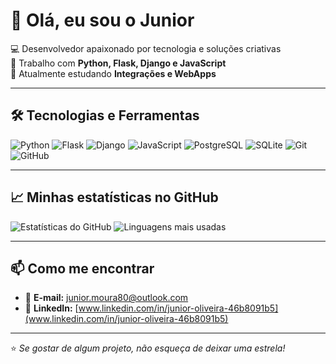 # 👋 Olá, eu sou o Junior

💻 Desenvolvedor apaixonado por tecnologia e soluções criativas  
🚀 Trabalho com **Python, Flask, Django e JavaScript**  
🌱 Atualmente estudando **Integrações e WebApps**  

---

## 🛠️ Tecnologias e Ferramentas
![Python](https://img.shields.io/badge/Python-3776AB?style=for-the-badge&logo=python&logoColor=white)
![Flask](https://img.shields.io/badge/Flask-000000?style=for-the-badge&logo=flask&logoColor=white)
![Django](https://img.shields.io/badge/Django-092E20?style=for-the-badge&logo=django&logoColor=white)
![JavaScript](https://img.shields.io/badge/JavaScript-F7DF1E?style=for-the-badge&logo=javascript&logoColor=black)
![PostgreSQL](https://img.shields.io/badge/PostgreSQL-336791?style=for-the-badge&logo=postgresql&logoColor=white)
![SQLite](https://img.shields.io/badge/SQLite-07405E?style=for-the-badge&logo=sqlite&logoColor=white)
![Git](https://img.shields.io/badge/Git-F05032?style=for-the-badge&logo=git&logoColor=white)
![GitHub](https://img.shields.io/badge/GitHub-181717?style=for-the-badge&logo=github&logoColor=white)

---

## 📈 Minhas estatísticas no GitHub
![Estatísticas do GitHub](https://github-readme-stats.vercel.app/api?username=JuniorMoose-sudo&show_icons=true&theme=radical)
![Linguagens mais usadas](https://github-readme-stats.vercel.app/api/top-langs/?username=JuniorMoose-sudo&layout=compact&theme=radical)

---

## 📫 Como me encontrar
- 📧 **E-mail:** junior.moura80@outlook.com
- 💼 **LinkedIn:** [www.linkedin.com/in/junior-oliveira-46b8091b5](www.linkedin.com/in/junior-oliveira-46b8091b5)

---

⭐ _Se gostar de algum projeto, não esqueça de deixar uma estrela!_
